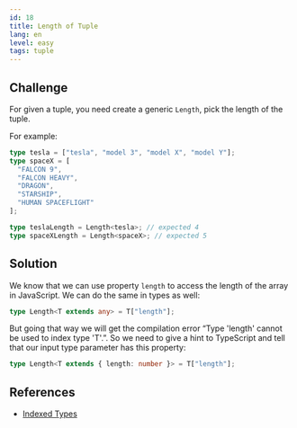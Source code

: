 ```yaml
---
id: 18
title: Length of Tuple
lang: en
level: easy
tags: tuple
---
```


## Challenge

For given a tuple, you need create a generic `Length`, pick the length of the
tuple.

For example:

```ts
type tesla = ["tesla", "model 3", "model X", "model Y"];
type spaceX = [
  "FALCON 9",
  "FALCON HEAVY",
  "DRAGON",
  "STARSHIP",
  "HUMAN SPACEFLIGHT"
];

type teslaLength = Length<tesla>; // expected 4
type spaceXLength = Length<spaceX>; // expected 5
```

## Solution

We know that we can use property `length` to access the length of the array in
JavaScript. We can do the same in types as well:

```ts
type Length<T extends any> = T["length"];
```

But going that way we will get the compilation error “Type 'length' cannot be
used to index type 'T'.”. So we need to give a hint to TypeScript and tell that
our input type parameter has this property:

```ts
type Length<T extends { length: number }> = T["length"];
```

## References

- [Indexed Types](https://www.typescriptlang.org/docs/handbook/2/indexed-access-types.html)
